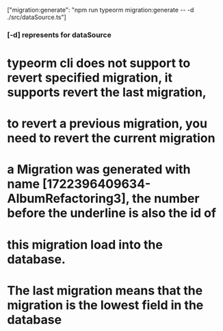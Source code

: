 
["migration:generate": "npm run typeorm migration:generate -- -d ./src/dataSource.ts"]  
### [-d] represents for dataSource

# typeorm cli does not support to revert specified migration, it supports revert the last migration,
# to revert a previous migration, you need to revert the current migration
# a Migration was generated with name [1722396409634-AlbumRefactoring3], the number before the underline is also the id of 
# this migration load into the database.
# The last migration means that the migration is the lowest field in the database
#